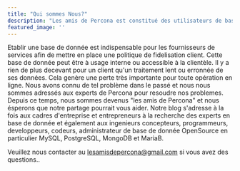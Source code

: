 ```yaml
---
title: "Qui sommes Nous?"
description: "Les amis de Percona est constitué des utilisateurs de base des données qui ont eu recours au Percona pour résoudre leur problème. Nous sommes ravis de partager dans ce blog, la version française des articles pour rendre votre base de donnée beaucoup plus performante."
featured_image: ''
---
```


Etablir une base de donnée est indispensable pour les fournisseurs de services afin de mettre en place une politique de fidelisation client. Cette base de donnée peut être à usage interne ou accessible à la clientèle. Il y a rien de plus decevant pour un client qu'un traitement lent ou erronnée de ses données. Cela genère une perte très importante pour toute opération en ligne. Nous avons connu de tel problème dans le passé et nous nous sommes adressés aux experts de Percona pour resoudre nos problemes. Depuis ce temps, nous sommes devenus "les amis de Percona" et nous ésperons que notre partage pourrait vous aider. Notre blog s'adresse à la fois aux cadres d'entreprise et entrepreneurs à la recherche des experts en base de donnée et également aux ingenieurs concepteurs, programmeurs, developpeurs, codeurs, administrateur de base de donnée OpenSource en particulier MySQL, PostgreSQL, MongoDB et MariaB.

Veuillez nous contacter au [lesamisdepercona@gmail.com](mailto:lesamisdepercona@gmail.com) si vous avez des questions..